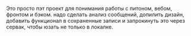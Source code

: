 Это просто пэт проект для понимания работы с питоном, вебом, фронтом и бэком.
надо сделать анализ сообщений, допилить дизайн, добавить функционал в сохраненные записи и запрокинуть это через сервак, чтобы юзать не только в локалке.
